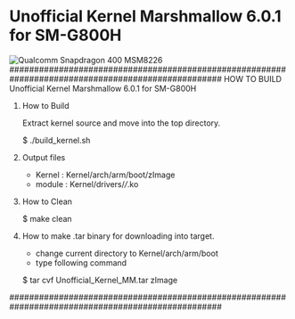 # Unofficial Kernel Marshmallow 6.0.1 for SM-G800H
![Qualcomm Snapdragon 400 MSM8226](https://vido.com.ua/cache/media/600/upload/articles/642/5540aaff2ee57_qualcomm-snapdragon.jpg "Samsung Galaxy S5 Mini Duos")
###################################################################################################
HOW TO BUILD Unofficial Kernel Marshmallow 6.0.1 for SM-G800H                                      

1. How to Build
	               
	Extract kernel source and move into the top directory.

	$ ./build_kernel.sh                                                    
	

2. Output files
	- Kernel : Kernel/arch/arm/boot/zImage
	- module : Kernel/drivers/*/*.ko

3. How to Clean                                                                                                                                               	                                                                                                
 
	$ make clean                                                                              

4. How to make .tar binary for downloading into target.
	- change current directory to Kernel/arch/arm/boot
	- type following command                                                                   

	$ tar cvf Unofficial_Kernel_MM.tar zImage
                                                                                   
###################################################################################################
